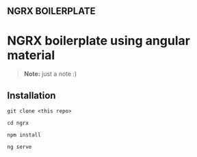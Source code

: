## NGRX BOILERPLATE

# NGRX boilerplate using angular material

> **Note:** just a note :)

## Installation
```
git clone <this repo>

cd ngrx

npm install

ng serve

```
